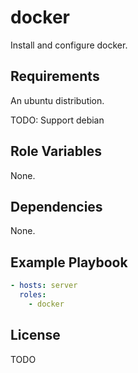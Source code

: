 # docker
Install and configure docker.

## Requirements
An ubuntu distribution.

TODO: Support debian

## Role Variables
None.

## Dependencies
None.

## Example Playbook
```yaml
- hosts: server
  roles:
    - docker
```

## License
TODO
